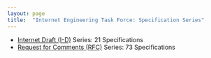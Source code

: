 ```yaml
---
layout: page
title:  "Internet Engineering Task Force: Specification Series"
---
```


  * [Internet Draft (I-D)](I-D) Series: 21 Specifications
  * [Request for Comments (RFC)](RFC) Series: 73 Specifications
